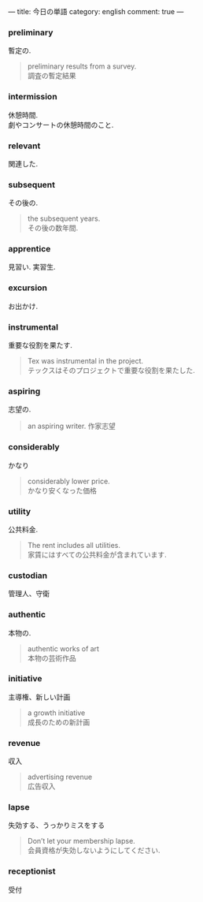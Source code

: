 —
title: 今日の単語
category: english
comment: true
—

### preliminary
暫定の.  

> preliminary results from a survey.  
> 調査の暫定結果  

### intermission
休憩時間.  
劇やコンサートの休憩時間のこと.  

### relevant
関連した.  

### subsequent
その後の.  
> the subsequent years.  
> その後の数年間.  

### apprentice
見習い. 実習生.  

### excursion
お出かけ.  

### instrumental
重要な役割を果たす.  
> Tex was instrumental in the project.  
> テックスはそのプロジェクトで重要な役割を果たした.  

### aspiring
志望の.  
> an aspiring writer. 
> 作家志望

### considerably
かなり

> considerably lower price.  
> かなり安くなった価格

### utility
公共料金.  

> The rent includes all utilities.  
> 家賃にはすべての公共料金が含まれています.  

### custodian
管理人、守衛

### authentic
本物の.  
> authentic works of art  
> 本物の芸術作品

### initiative
主導権、新しい計画  
> a growth initiative  
> 成長のための新計画  

### revenue
収入  
> advertising revenue  
> 広告収入

### lapse
失効する、うっかりミスをする
>  Don’t let your membership lapse.  
> 会員資格が失効しないようにしてください.  

### receptionist
受付  
